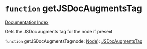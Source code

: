 # `function` getJSDocAugmentsTag

[Documentation Index](../README.md)

Gets the JSDoc augments tag for the node if present

`function` getJSDocAugmentsTag(node: [Node](../private.interface.Node/README.md)): [JSDocAugmentsTag](../private.interface.JSDocAugmentsTag/README.md)